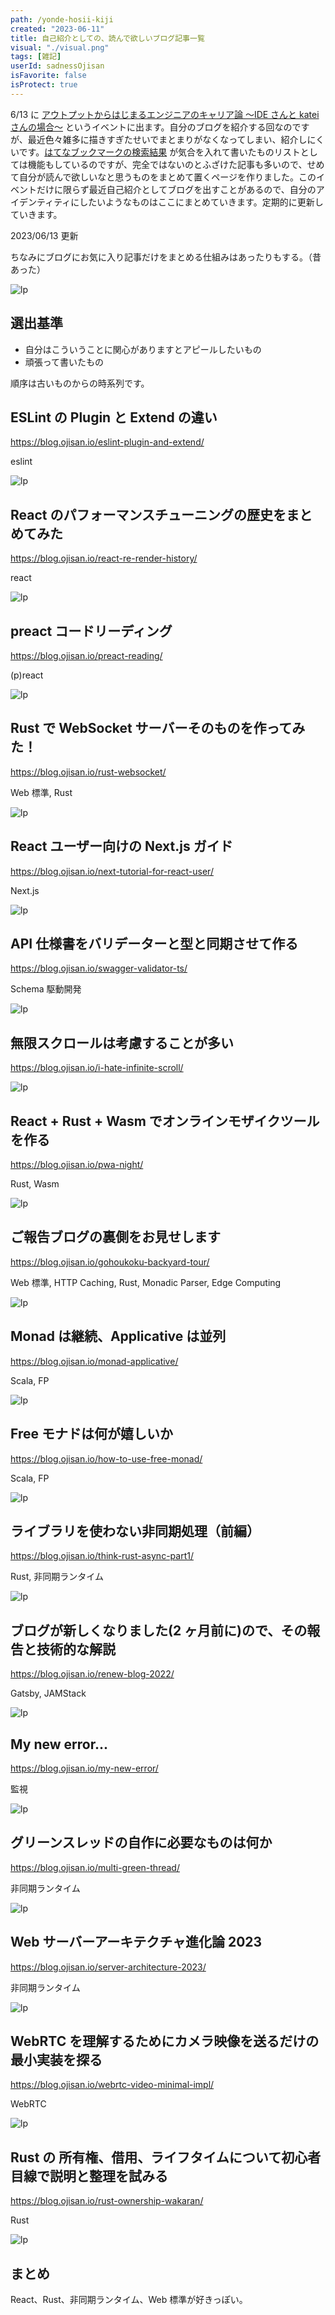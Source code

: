 ```yaml
---
path: /yonde-hosii-kiji
created: "2023-06-11"
title: 自己紹介としての、読んで欲しいブログ記事一覧
visual: "./visual.png"
tags: [雑記]
userId: sadnessOjisan
isFavorite: false
isProtect: true
---
```


6/13 に [アウトプットからはじまるエンジニアのキャリア論 〜IDE さんと katei さんの場合〜](https://findy.connpass.com/event/285652/) というイベントに出ます。自分のブログを紹介する回なのですが、最近色々雑多に描きすぎたせいでまとまりがなくなってしまい、紹介しにくいです。[はてなブックマークの検索結果](https://b.hatena.ne.jp/site/blog.ojisan.io/?sort=count) が気合を入れて書いたものリストとしては機能もしているのですが、完全ではないのとふざけた記事も多いので、せめて自分が読んで欲しいなと思うものをまとめて置くページを作りました。このイベントだけに限らず最近自己紹介としてブログを出すことがあるので、自分のアイデンティティにしたいようなものはここにまとめていきます。定期的に更新していきます。

2023/06/13 更新

ちなみにブログにお気に入り記事だけをまとめる仕組みはあったりもする。（昔あった）

![lp](./frontmatter.png)

## 選出基準

- 自分はこういうことに関心がありますとアピールしたいもの
- 頑張って書いたもの

順序は古いものからの時系列です。

## ESLint の Plugin と Extend の違い

https://blog.ojisan.io/eslint-plugin-and-extend/

eslint

![lp](./eslint.png)

## React のパフォーマンスチューニングの歴史をまとめてみた

https://blog.ojisan.io/react-re-render-history/

react

![lp](./react-perf.png)

## preact コードリーディング

https://blog.ojisan.io/preact-reading/

(p)react

![lp](./preact.png)

## Rust で WebSocket サーバーそのものを作ってみた！

https://blog.ojisan.io/rust-websocket/

Web 標準, Rust

![lp](./websocket.png)

## React ユーザー向けの Next.js ガイド

https://blog.ojisan.io/next-tutorial-for-react-user/

Next.js

![lp](./next.png)

## API 仕様書をバリデーターと型と同期させて作る

https://blog.ojisan.io/swagger-validator-ts/

Schema 駆動開発

![lp](./apispec.png)

## 無限スクロールは考慮することが多い

https://blog.ojisan.io/i-hate-infinite-scroll/

![lp](./inf-scroll.png)

## React + Rust + Wasm でオンラインモザイクツールを作る

https://blog.ojisan.io/pwa-night/

Rust, Wasm

![lp](./moz.png)

## ご報告ブログの裏側をお見せします

https://blog.ojisan.io/gohoukoku-backyard-tour/

Web 標準, HTTP Caching, Rust, Monadic Parser, Edge Computing

![lp](./gohou.png)

## Monad は継続、Applicative は並列

https://blog.ojisan.io/monad-applicative/

Scala, FP

![lp](./mon.png)

## Free モナドは何が嬉しいか

https://blog.ojisan.io/how-to-use-free-monad/

Scala, FP

![lp](./freem.png)

## ライブラリを使わない非同期処理（前編）

https://blog.ojisan.io/think-rust-async-part1/

Rust, 非同期ランタイム

![lp](./libasync.png)

## ブログが新しくなりました(2 ヶ月前に)ので、その報告と技術的な解説

https://blog.ojisan.io/renew-blog-2022/

Gatsby, JAMStack

![lp](./newblog.png)

## My new error...

https://blog.ojisan.io/my-new-error/

監視

![lp](./mne.png)

## グリーンスレッドの自作に必要なものは何か

https://blog.ojisan.io/multi-green-thread/

非同期ランタイム

![lp](./green.png)

## Web サーバーアーキテクチャ進化論 2023

https://blog.ojisan.io/server-architecture-2023/

非同期ランタイム

![lp](./saba.png)

## WebRTC を理解するためにカメラ映像を送るだけの最小実装を探る

https://blog.ojisan.io/webrtc-video-minimal-impl/

WebRTC

![lp](./wrtc.png)

## Rust の 所有権、借用、ライフタイムについて初心者目線で説明と整理を試みる

https://blog.ojisan.io/rust-ownership-wakaran/

Rust

![lp](./own.png)

## まとめ

React、Rust、非同期ランタイム、Web 標準が好きっぽい。
